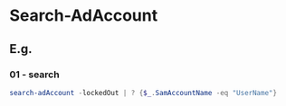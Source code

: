 # Search-AdAccount

## E.g.
### 01 - search
````powershell
search-adAccount -lockedOut | ? {$_.SamAccountName -eq "UserName"}
````
